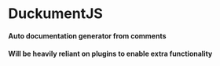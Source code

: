 # DuckumentJS
#### Auto documentation generator from comments
#### Will be heavily reliant on plugins to enable extra functionality
